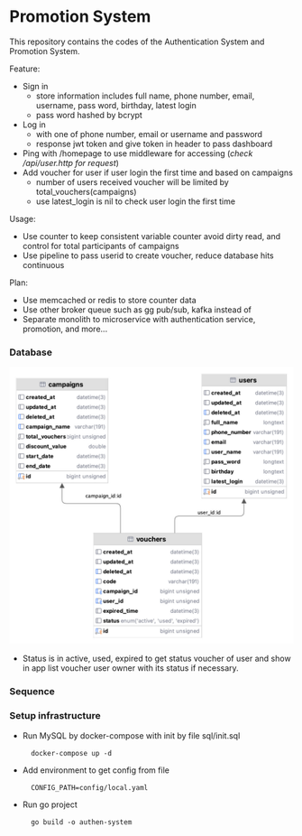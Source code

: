 # Promotion System

This repository contains the codes of the Authentication System and Promotion System.

Feature:
+ Sign in 
  + store information includes full name, phone number, email, username, pass word, birthday, latest login
  + pass word hashed by bcrypt
+ Log in
  + with one of phone number, email or username and password 
  + response jwt token and give token in header to pass dashboard
+ Ping with /homepage to use middleware for accessing (*check /api/user.http for request*) 
+ Add voucher for user if user login the first time and based on campaigns
  + number of users received voucher will be limited by total_vouchers(campaigns)
  + use latest_login is nil to check user login the first time

Usage:
+ Use counter to keep consistent variable counter avoid dirty read, and control for total participants of campaigns 
+ Use pipeline to pass userid to create voucher, reduce database hits continuous

Plan:
+ Use memcached or redis to store counter data
+ Use other broker queue such as gg pub/sub, kafka instead of
+ Separate monolith to microservice with authentication service, promotion, and more...
### Database
![database](./docs/database.jpg)
+ Status is in active, used, expired to get status voucher of user and show in app list voucher user owner with its status if necessary.

### Sequence 


### Setup infrastructure
+ Run MySQL by docker-compose with init by file sql/init.sql
  
        docker-compose up -d
+ Add environment to get config from file

        CONFIG_PATH=config/local.yaml
+ Run go project
  
        go build -o authen-system